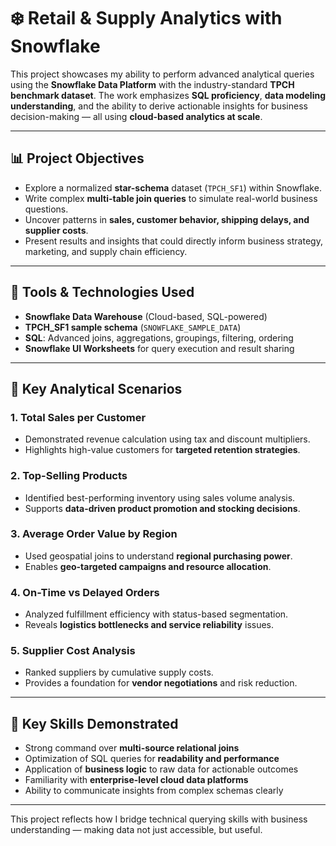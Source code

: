 
# ❄️ Retail & Supply Analytics with Snowflake

This project showcases my ability to perform advanced analytical queries using the **Snowflake Data Platform** with the industry-standard **TPCH benchmark dataset**. The work emphasizes **SQL proficiency**, **data modeling understanding**, and the ability to derive actionable insights for business decision-making — all using **cloud-based analytics at scale**.

---

## 📊 Project Objectives

- Explore a normalized **star-schema** dataset (`TPCH_SF1`) within Snowflake.
- Write complex **multi-table join queries** to simulate real-world business questions.
- Uncover patterns in **sales, customer behavior, shipping delays, and supplier costs**.
- Present results and insights that could directly inform business strategy, marketing, and supply chain efficiency.

---

## 🧰 Tools & Technologies Used

- **Snowflake Data Warehouse** (Cloud-based, SQL-powered)
- **TPCH_SF1 sample schema** (`SNOWFLAKE_SAMPLE_DATA`)
- **SQL**: Advanced joins, aggregations, groupings, filtering, ordering
- **Snowflake UI Worksheets** for query execution and result sharing

---

## 🧪 Key Analytical Scenarios

### 1. Total Sales per Customer
- Demonstrated revenue calculation using tax and discount multipliers.
- Highlights high-value customers for **targeted retention strategies**.

### 2. Top-Selling Products
- Identified best-performing inventory using sales volume analysis.
- Supports **data-driven product promotion and stocking decisions**.

### 3. Average Order Value by Region
- Used geospatial joins to understand **regional purchasing power**.
- Enables **geo-targeted campaigns and resource allocation**.

### 4. On-Time vs Delayed Orders
- Analyzed fulfillment efficiency with status-based segmentation.
- Reveals **logistics bottlenecks and service reliability** issues.

### 5. Supplier Cost Analysis
- Ranked suppliers by cumulative supply costs.
- Provides a foundation for **vendor negotiations** and risk reduction.

---

## 🎯 Key Skills Demonstrated

- Strong command over **multi-source relational joins**
- Optimization of SQL queries for **readability and performance**
- Application of **business logic** to raw data for actionable outcomes
- Familiarity with **enterprise-level cloud data platforms**
- Ability to communicate insights from complex schemas clearly

---

This project reflects how I bridge technical querying skills with business understanding — making data not just accessible, but useful.
